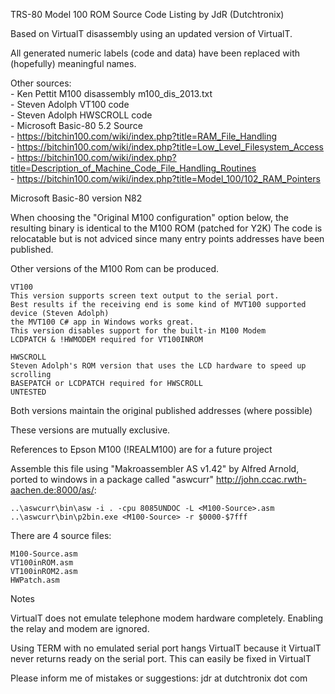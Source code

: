  TRS-80 Model 100 ROM Source Code Listing by JdR (Dutchtronix)

 Based on VirtualT disassembly using an updated version of VirtualT.
 
 All generated numeric labels (code and data) have been replaced with
 (hopefully) meaningful names.

 Other sources:</br>
 	- Ken Pettit M100 disassembly m100_dis_2013.txt </br>
	- Steven Adolph VT100 code</br>
	- Steven Adolph HWSCROLL code</br>
	- Microsoft Basic-80 5.2 Source</br>
	- https://bitchin100.com/wiki/index.php?title=RAM_File_Handling</br>
	- https://bitchin100.com/wiki/index.php?title=Low_Level_Filesystem_Access</br>
	- https://bitchin100.com/wiki/index.php?title=Description_of_Machine_Code_File_Handling_Routines</br>
	- https://bitchin100.com/wiki/index.php?title=Model_100/102_RAM_Pointers</br>

Microsoft Basic-80 version N82

 When choosing the "Original M100 configuration" option below, the resulting binary is identical to the M100 ROM (patched for Y2K)
 The code is relocatable but is not adviced since many entry points addresses have been published.

 Other versions of the M100 Rom can be produced.

 	VT100
	This version supports screen text output to the serial port. 
	Best results if the receiving end is some kind of MVT100 supported device (Steven Adolph)
	the MVT100 C# app in Windows works great.
	This version disables support for the built-in M100 Modem
	LCDPATCH & !HWMODEM required for VT100INROM

	HWSCROLL
	Steven Adolph's ROM version that uses the LCD hardware to speed up scrolling
	BASEPATCH or LCDPATCH required for HWSCROLL
	UNTESTED

 Both versions maintain the original published addresses (where possible)

 These versions are mutually exclusive.

 References to Epson M100 (!REALM100) are for a future project

 Assemble this file using "Makroassembler AS v1.42" by Alfred Arnold, ported to windows in a package
 called "aswcurr" http://john.ccac.rwth-aachen.de:8000/as/:

	..\aswcurr\bin\asw -i . -cpu 8085UNDOC -L <M100-Source>.asm
	..\aswcurr\bin\p2bin.exe <M100-Source> -r $0000-$7fff

 There are 4 source files:

	M100-Source.asm
	VT100inROM.asm
	VT100inROM2.asm
	HWPatch.asm
	
 Notes
 
VirtualT does not emulate telephone modem hardware completely.
Enabling the relay and modem are ignored.</br>


Using TERM with no emulated serial port hangs VirtualT because it VirtualT
never returns ready on the serial port. This can easily be fixed in VirtualT</br>

Please inform me of mistakes or suggestions: jdr at dutchtronix dot com

